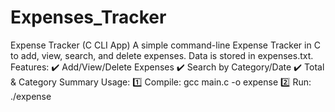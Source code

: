 # Expenses_Tracker
Expense Tracker (C CLI App)  A simple command-line Expense Tracker in C to add, view, search, and delete expenses. Data is stored in expenses.txt.  Features: ✔️ Add/View/Delete Expenses ✔️ Search by Category/Date ✔️ Total &amp; Category Summary  Usage: 1️⃣ Compile: gcc main.c -o expense 2️⃣ Run: ./expense
